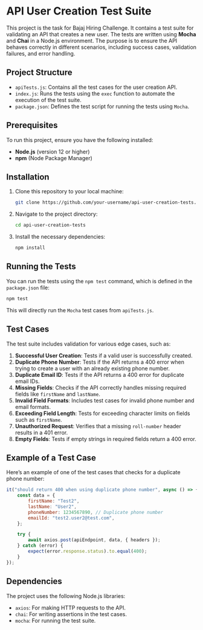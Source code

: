 # API User Creation Test Suite

This project is the task for Bajaj Hiring Challenge. It contains a test suite for validating an API that creates a new user. The tests are written using **Mocha** and **Chai** in a Node.js environment. The purpose is to ensure the API behaves correctly in different scenarios, including success cases, validation failures, and error handling.

## Project Structure

- `apiTests.js`: Contains all the test cases for the user creation API.
- `index.js`: Runs the tests using the `exec` function to automate the execution of the test suite.
- `package.json`: Defines the test script for running the tests using `Mocha`.

## Prerequisites

To run this project, ensure you have the following installed:

- **Node.js** (version 12 or higher)
- **npm** (Node Package Manager)

## Installation

1. Clone this repository to your local machine:

   ```bash
   git clone https://github.com/your-username/api-user-creation-tests.git
   ```

2. Navigate to the project directory:

   ```bash
   cd api-user-creation-tests
   ```

3. Install the necessary dependencies:

   ```bash
   npm install
   ```

## Running the Tests

You can run the tests using the `npm test` command, which is defined in the `package.json` file:

```bash
npm test
```

This will directly run the `Mocha` test cases from `apiTests.js`.

## Test Cases

The test suite includes validation for various edge cases, such as:

1. **Successful User Creation**: Tests if a valid user is successfully created.
2. **Duplicate Phone Number**: Tests if the API returns a 400 error when trying to create a user with an already existing phone number.
3. **Duplicate Email ID**: Tests if the API returns a 400 error for duplicate email IDs.
4. **Missing Fields**: Checks if the API correctly handles missing required fields like `firstName` and `lastName`.
5. **Invalid Field Formats**: Includes test cases for invalid phone number and email formats.
6. **Exceeding Field Length**: Tests for exceeding character limits on fields such as `firstName`.
7. **Unauthorized Request**: Verifies that a missing `roll-number` header results in a 401 error.
8. **Empty Fields**: Tests if empty strings in required fields return a 400 error.

## Example of a Test Case

Here’s an example of one of the test cases that checks for a duplicate phone number:

```javascript
it("should return 400 when using duplicate phone number", async () => {
	const data = {
		firstName: "Test2",
		lastName: "User2",
		phoneNumber: 1234567890, // Duplicate phone number
		emailId: "test2.user2@test.com",
	};

	try {
		await axios.post(apiEndpoint, data, { headers });
	} catch (error) {
		expect(error.response.status).to.equal(400);
	}
});
```

## Dependencies

The project uses the following Node.js libraries:

- `axios`: For making HTTP requests to the API.
- `chai`: For writing assertions in the test cases.
- `mocha`: For running the test suite.
